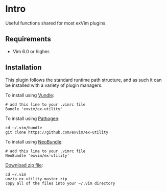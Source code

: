 # Intro

Useful functions shared for most exVim plugins. 

## Requirements

- Vim 6.0 or higher.

## Installation

This plugin follows the standard runtime path structure, and as such it can 
be installed with a variety of plugin managers:
    
To install using [Vundle](https://github.com/gmarik/vundle):

    # add this line to your .vimrc file
    Bundle 'exvim/ex-utility'

To install using [Pathogen](https://github.com/tpope/vim-pathogen):

    cd ~/.vim/bundle
    git clone https://github.com/exvim/ex-utility

To install using [NeoBundle](https://github.com/Shougo/neobundle.vim):

    # add this line to your .vimrc file
    NeoBundle 'exvim/ex-utility'

[Download zip file](https://github.com/exvim/ex-utility/archive/master.zip):

    cd ~/.vim
    unzip ex-utility-master.zip
    copy all of the files into your ~/.vim directory
